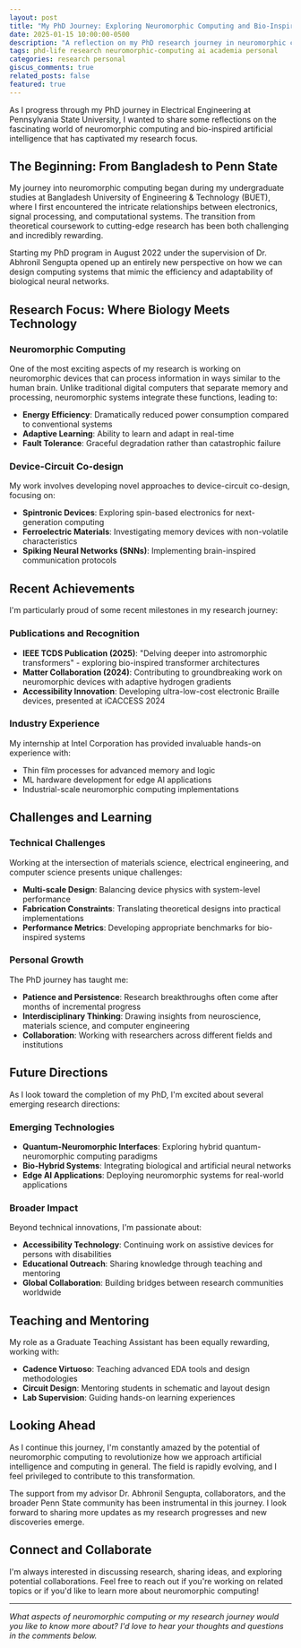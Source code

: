 ```yaml
---
layout: post
title: "My PhD Journey: Exploring Neuromorphic Computing and Bio-Inspired AI"
date: 2025-01-15 10:00:00-0500
description: "A reflection on my PhD research journey in neuromorphic computing, device-circuit co-design, and bio-inspired artificial intelligence systems"
tags: phd-life research neuromorphic-computing ai academia personal
categories: research personal
giscus_comments: true
related_posts: false
featured: true
---
```


As I progress through my PhD journey in Electrical Engineering at Pennsylvania State University, I wanted to share some reflections on the fascinating world of neuromorphic computing and bio-inspired artificial intelligence that has captivated my research focus.

## The Beginning: From Bangladesh to Penn State

My journey into neuromorphic computing began during my undergraduate studies at Bangladesh University of Engineering & Technology (BUET), where I first encountered the intricate relationships between electronics, signal processing, and computational systems. The transition from theoretical coursework to cutting-edge research has been both challenging and incredibly rewarding.

Starting my PhD program in August 2022 under the supervision of Dr. Abhronil Sengupta opened up an entirely new perspective on how we can design computing systems that mimic the efficiency and adaptability of biological neural networks.

## Research Focus: Where Biology Meets Technology

### Neuromorphic Computing

One of the most exciting aspects of my research is working on neuromorphic devices that can process information in ways similar to the human brain. Unlike traditional digital computers that separate memory and processing, neuromorphic systems integrate these functions, leading to:

- **Energy Efficiency**: Dramatically reduced power consumption compared to conventional systems
- **Adaptive Learning**: Ability to learn and adapt in real-time
- **Fault Tolerance**: Graceful degradation rather than catastrophic failure

### Device-Circuit Co-design

My work involves developing novel approaches to device-circuit co-design, focusing on:

- **Spintronic Devices**: Exploring spin-based electronics for next-generation computing
- **Ferroelectric Materials**: Investigating memory devices with non-volatile characteristics
- **Spiking Neural Networks (SNNs)**: Implementing brain-inspired communication protocols

## Recent Achievements

I'm particularly proud of some recent milestones in my research journey:

### Publications and Recognition

- **IEEE TCDS Publication (2025)**: "Delving deeper into astromorphic transformers" - exploring bio-inspired transformer architectures
- **Matter Collaboration (2024)**: Contributing to groundbreaking work on neuromorphic devices with adaptive hydrogen gradients
- **Accessibility Innovation**: Developing ultra-low-cost electronic Braille devices, presented at iCACCESS 2024

### Industry Experience

My internship at Intel Corporation has provided invaluable hands-on experience with:

- Thin film processes for advanced memory and logic
- ML hardware development for edge AI applications
- Industrial-scale neuromorphic computing implementations

## Challenges and Learning

### Technical Challenges

Working at the intersection of materials science, electrical engineering, and computer science presents unique challenges:

- **Multi-scale Design**: Balancing device physics with system-level performance
- **Fabrication Constraints**: Translating theoretical designs into practical implementations
- **Performance Metrics**: Developing appropriate benchmarks for bio-inspired systems

### Personal Growth

The PhD journey has taught me:

- **Patience and Persistence**: Research breakthroughs often come after months of incremental progress
- **Interdisciplinary Thinking**: Drawing insights from neuroscience, materials science, and computer engineering
- **Collaboration**: Working with researchers across different fields and institutions

## Future Directions

As I look toward the completion of my PhD, I'm excited about several emerging research directions:

### Emerging Technologies

- **Quantum-Neuromorphic Interfaces**: Exploring hybrid quantum-neuromorphic computing paradigms
- **Bio-Hybrid Systems**: Integrating biological and artificial neural networks
- **Edge AI Applications**: Deploying neuromorphic systems for real-world applications

### Broader Impact

Beyond technical innovations, I'm passionate about:

- **Accessibility Technology**: Continuing work on assistive devices for persons with disabilities
- **Educational Outreach**: Sharing knowledge through teaching and mentoring
- **Global Collaboration**: Building bridges between research communities worldwide

## Teaching and Mentoring

My role as a Graduate Teaching Assistant has been equally rewarding, working with:

- **Cadence Virtuoso**: Teaching advanced EDA tools and design methodologies
- **Circuit Design**: Mentoring students in schematic and layout design
- **Lab Supervision**: Guiding hands-on learning experiences

## Looking Ahead

As I continue this journey, I'm constantly amazed by the potential of neuromorphic computing to revolutionize how we approach artificial intelligence and computing in general. The field is rapidly evolving, and I feel privileged to contribute to this transformation.

The support from my advisor Dr. Abhronil Sengupta, collaborators, and the broader Penn State community has been instrumental in this journey. I look forward to sharing more updates as my research progresses and new discoveries emerge.

## Connect and Collaborate

I'm always interested in discussing research, sharing ideas, and exploring potential collaborations. Feel free to reach out if you're working on related topics or if you'd like to learn more about neuromorphic computing!

---

_What aspects of neuromorphic computing or my research journey would you like to know more about? I'd love to hear your thoughts and questions in the comments below._
